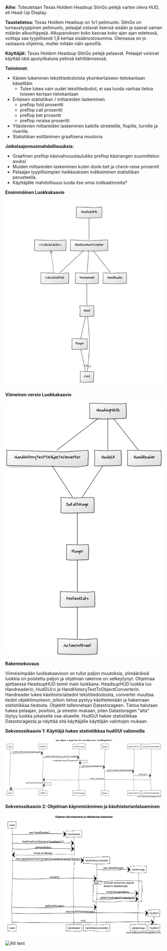 ﻿**Aihe:** Toteutetaan Texas Holdem Headsup SitnGo pelejä varten oleva HUD, eli Head-Up Display.

**Taustatietoa:** Texas Holdem Headsup on 1v1 pelimuoto. SitnGo on turnaustyyppinen pelimuoto, pelaajat ostavat itsensä sisään ja saavat saman määrän alkuchippejä. Alkupanoksen koko kasvaa koko ajan ajan edetessä, voittaja saa tyypillisesti 1,8 kertaa sisäänostosumma. Olemassa on jo vastaavia ohjelmia, muttei mitään näin spesifiä.

**Käyttäjät:** Texas Holdem Headsup SitnGo pelejä pelaavat. Pelaajat voisivat käyttää tätä aputyökaluna pelinsä kehittämisessä.

**Toiminnot:**
* Käsien lukeminen tekstitiedostoista yksinkertaiseen tietokantaan käseittäin
  * Tulee lukea vain uudet tekstitiedostot, ei saa tuoda vanhaa tietoa toiseen kertaan tietokantaan
* Erilaisen statistiikan / mittareiden laskeminen
  * preflop fold prosentti
  * preflop call prosentti
  * preflop bet prosentt
  * preflop reraise prosentti
* Ylläolevien mittareiden laskeminen kaikille streeteille, flopille, turnille ja riverille.
* Statistiikan esittäminen graafisena muotona


**Jatkolaajennusmahdollisuuksia:**
* Graafinen preflop käsivahvuustaulukko preflop käsirangen suunnittelun avuksi
* Muiden mittareiden laskeminen kuten donk-bet ja check-raise prosentit
* Pelaajan tyypillisimpien heikkouksien indikoiminen statistiikan perusteella.
* Käyttäjälle mahdollisuus luoda itse omia indikaattoreita?

**Ensimmäinen Luokkakaavio**

![Luokkakaavio](MaarittelyvaiheenLuokkakaavio.JPG)

**Viimeinen versio Luokkakaavio**

![Luokkakaavio4](Luokkakaavio4.png)

**Rakennekuvaus**

Viimeisimpään luokkakaavioon on tullut paljon muutoksia, ylimääräisiä luokkia on poistettu paljon ja ohjelman rakenne on selkeytynyt. Ohjelmaa ajettaessa HeadsupHUD toimii main luokkana. HeadsupHUD luokka luo Handreaderin, HudGUI:n ja HandHistoryTextToObjectConverterin. Handreader lukee käsihistoriatiedot tekstitiedostosta, converter muuttaa tiedot objektimuotoon, jolloin tietoa pystyy käsittelemään ja hakemaan statistiikkaa tiedosta. Objektit tallennetaan Datastorageen. Tietoa halutaan hakea pelaajan, position, ja streetin mukaan, joten Datastoragen "alta" löytyy luokka jokaiselle osa-alueelle. HudGUI hakee statistiikkaa Datastoragesta ja näyttää sitä käyttäjälle käyttäjän valintojen mukaan.

**Sekvenssikaavio 1: Käyttäjä hakee statistiikkaa hudGUI valinnoilla**

![Sekvenssikaavio1](LoadPlayerStatsSekvenssi.jpg)

**Sekvenssikaavio 2: Ohjelman käynnistäminen ja käsihistorianlataaminen**

![Sekvenssikaavio2](Ohjelmankaynnistys.png)

![Alt text](http://yuml.me/diagram/scruffy;dir:TB;scale:80/class/ "Edit Later")
